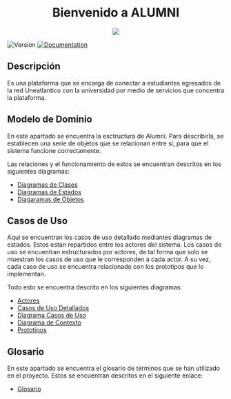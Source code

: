 <h1 align="center">Bienvenido a ALUMNI </h1>
<div align="center">
  <image src="./Imágenes/Logo.png" align="center">
</div>
<p>
  <img alt="Version" src="https://img.shields.io/badge/version-1.0-blue.svg?cacheSeconds=2592000" />
  <a href="empty" target="_blank">
    <img alt="Documentation" src="https://img.shields.io/badge/documentation-yes-brightgreen.svg" />
  </a>
</p>

## Descripción

Es una plataforma que se encarga de conectar a estudiantes egresados de la red Uneatlantico con la universidad por medio de servicios que concentra la plataforma.

## Modelo de Dominio
  En este apartado se encuentra la esctructura de Alumni. Para describirla, se establecen una serie de objetos que se relacionan entre sí, para que el sistema funcione correctamente. 
  
  Las relaciones y el funcionamiento de estos se encuentran descritos en los siguientes diagramas:

  - [Diagramas de Clases](/Modelo_de_Dominio/Diagramas_de_Clases/)
  - [Diagramas de Estados](/Modelo_de_Dominio/Diagramas_de_Estado/)
  - [Diagaramas de Objetos](/Modelo_de_Dominio/Diagramas_de_Objetos/)

## Casos de Uso

  Aquí se encuentran los casos de uso detallado mediantes diagramas de estados. Estos estan repartidos entre los actores del sistema. Los casos de uso se encuentran estructurados por actores, de tal forma que solo se muestran los casos de uso que le corresponden a cada actor. A su vez, cada caso de uso se encuentra relacionado con los prototipos que lo implementan. 
  
  Todo esto se encuentra descrito en los siguientes diagramas:

  - [Actores](/Caso_de_Uso/Actores/)
  - [Casos de Uso Detallados](/Caso_de_Uso/Casos_de_Uso/)
  - [Diagrama Casos de Uso](/Caso_de_Uso/Diagrama_de_Casos_de_Uso/)
  - [Diagrama de Contexto](/Caso_de_Uso/Contexto/)
  - [Prototipos](/Caso_de_Uso/Prototipos/)


 ## Glosario
  En este apartado se encuentra el glosario de términos que se han utilizado en el proyecto. Estos se encuentran descritos en el siguiente enlace:

  - [Glosario](/Glosario/)

